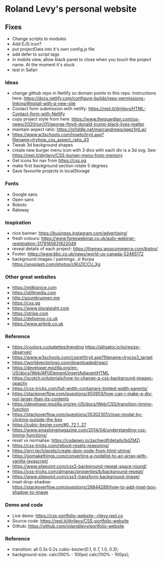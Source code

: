 # Roland Levy's personal website

## Fixes
- Change scripts to modules
- Add EJS icon?
- put projectData into it's own config.js file
- add defer to script tags
- in mobile view, allow black panel to close when you touch the project name. At the moment it's stuck
- test in Safari

### Ideas
- change github repo in Netlify so domain points to this repo. Instructions here: https://docs.netlify.com/configure-builds/repo-permissions-linking/#install-with-a-new-site
- Contact form submission with netlify: https://repl.it/@rjlevy/HTML-Contact-form-with-Netlify
- copy project style from here: https://www.theguardian.com/us-news/2020/jun/01/george-floyd-donald-trump-black-lives-matter
- maintain aspect ratio: https://jsfiddle.net/marcandrews/qaez1mLw/
- https://www.w3schools.com/howto/tryit.asp?filename=tryhow_css_aspect_ratio_43
- Tweak 3d background shapes
- create new burger menu icon with 3 divs with each div is a 3d svg. See: https://repl.it/@rjlevy/CSS-burger-menu-from-memory
- Get icons for nav from https://css.gg
- make first background section rotate 5 degrees
- Save favourite projects in localStorage

### Fonts
- Google sans
- Open sans
- Roboto
- Raleway

### Inspiration
- nice banner: https://business.instagram.com/advertising/
- fresh colours: https://www.forexwebinar.co.uk/auto-webinar-registration-3179165831822049
- reveal details of each project: https://themes.woocommerce.com/bistro/
- Footer: https://www.bbc.co.uk/news/world-us-canada-52465172
- background images / paintings: Jr Korpa https://unsplash.com/photos/cRUZICCU_Xg

### Other great websites
- https://milkisnice.com
- https://stiltmedia.com
- http://azumbrunnen.me
- https://css.gg
- https://www.pluralsight.com
- https://stripe.com
- https://deliveroo.co.uk
- https://www.airbnb.co.uk

### Reference
- https://coolors.co/palettes/trending
https://alligator.io/js/resize-observer/
- https://www.w3schools.com/cssref/tryit.asp?filename=trycss3_target
- https://worldvectorlogo.com/downloaded/react
- https://developer.mozilla.org/en-US/docs/Web/API/Element/insertAdjacentHTML
- https://scotch.io/tutorials/how-to-change-a-css-background-images-opacity
- https://css-tricks.com/full-width-containers-limited-width-parents/
- https://stackoverflow.com/questions/450903/how-can-i-make-a-div-not-larger-than-its-contents
- https://developer.mozilla.org/en-US/docs/Web/CSS/transition-timing-function
- https://stackoverflow.com/questions/35302301/close-modal-by-clicking-outside-the-box
- https://cubic-bezier.com/#0,.72,1,.27
- https://www.smashingmagazine.com/2014/04/understanding-css-timing-functions/
- reset vs normalise: https://codepen.io/zachwolf/details/bdZMZj
- https://css-tricks.com/reboot-resets-reasoning/
- https://grrr.tech/posts/create-dom-node-from-html-string/
- https://gomakethings.com/converting-a-nodelist-to-an-array-with-vanilla-javascript/
- https://www.sitepoint.com/css3-background-repeat-space-round/
- https://css-tricks.com/almanac/properties/b/background-repeat/
- https://www.sitepoint.com/css3-transform-background-image/
- inset drop-shadow: https://stackoverflow.com/questions/26844289/how-to-add-inset-box-shadow-to-image

### Demo and code
- Live demo: https://css-portfolio-website--rjlevy.repl.co
- Source code: https://repl.it/@rjlevy/CSS-portfolio-website
- Github: https://github.com/rolandjlevy/portfolio-website

### Reference
- transition: all 0.3s 0.2s cubic-bezier(0.1, 0.7, 1.0, 0.3);
- background-size: calc(100% - 100px) calc(100% - 100px);